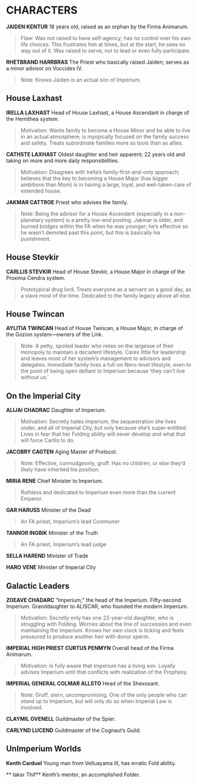 # CHARACTERS

**JAIDEN KENTUR**
18 years old, raised as an orphan by the Firma Animarum.
> Flaw: Was not raised to have self-agency; has no control over his own life choices. This frustrates him at times, but at the start, he sees no way out of it. Was raised to serve, not to lead or even fully participate.

**RHETBRAND HARRBRAS**
The Priest who basically raised Jaiden; serves as a minor advisor on Voccides IV.
> Note: Knows Jaiden is an actual son of Imperium.

## House Laxhast
**IRELLA LAXHAST**
Head of House Laxhast, a House Ascendant in charge of the Hemithea system.
> Motivation: Wants family to become a House Minor and be able to live in an actual atmosphere; is myopically focused on the family success and safety. Treats subordinate families more as tools than as allies.

**CATHSTE LAXHAST**
Oldest daughter and heir apparent; 22 years old and taking on more and more daily responsibilities.
> Motivation: Disagrees with Irella’s family-first-and-only approach; believes that the key to becoming a House Major (has bigger ambitions than Mom) is in having a large, loyal, and well-taken-care of extended house.

**JAKMAR CATTROE**
Priest who advises the family.
> Note: Being the advisor for a House Ascendent (especially in a non-planetary system) is a pretty low-end posting. Jakmar is older, and burned bridges within the FA when he was younger; he’s effective so he wasn’t demoted past this point, but this is basically his punishment.

## House Stevkir
**CARLLIS STEVKIR**
Head of House Stevkir, a House Major in charge of the Proxima Cendra system. 
> Prototypical drug lord. Treats everyone as a servant on a good day, as a slave most of the time. Dedicated to the family legacy above all else.

## House Twincan
**AYLITIA TWINCAN**
Head of House Twincan, a House Major, in charge of the Gozion system—owners of the Link.
> Note: A petty, spoiled leader who relies on the largesse of their monopoly to maintain a decadent lifestyle. Cares little for leadership and leaves most of her system’s management to advisors and delegates. Immediate family lives a full-on Nero-level lifestyle, even to the point of being open defiant to Imperium because ‘they can’t live without us.’

## On the Imperial City
**ALIJAI CHADRAC**
Daughter of Imperium.
> Motivation: Secretly hates Imperium, the sequestration she lives under, and all of Imperial City, but only because she’s super-entitled. Lives in fear that her Folding ability will never develop and what that will force Carllis to do.

**JACOBRY CAGTEN**
Aging Master of Protocol.
> Note: Effective, curmudgeonly, gruff. Has no children, or else they’d likely have inherited his position.

**MIRIA RENE**
Chief Minister to Imperium.
> Ruthless and dedicated to Imperium even more than the current Emperor.

**GAR HARUSS**
Minister of the Dead
> An FA priest, Imperium’s lead Communer

**TANNOR INGBIK**
Minister of the Truth
> An FA priest, Imperium’s lead judge

**SELLA HAREND**
Minister of Trade

**HARO VENE**
Minister of Imperial City

## Galactic Leaders
**ZOEAVE CHADARC**
“Imperium;” the head of the Imperium. Fifty-second Imperium. Granddaughter to ALISCAR, who founded the modern Imperium.
> Motivation: Secretly only has one 22-year-old daughter, who is struggling with Folding. Worries about the line of succession and even maintaining the Imperium. Knows her own clock is ticking and feels pressured to produce another heir with donor sperm.

**IMPERIAL HIGH PRIEST CURTUS PENMYN**
Overall head of the Firma Animarum.
> Motivation: Is fully aware that Imperium has a living son. Loyally advises Imperium until that conflicts with realization of the Prophesy.

**IMPERIAL GENERAL COLMAR ALLSTO**
Head of the Shexosant.
> Note: Gruff, stern, uncompromising. One of the only people who can stand up to Imperium, but will only do so when Imperial Law is involved.

**CLAYMIL OVENELL**
Guildmaster of the Spier.

**CARLYND LUCEND**
Guildmaster of the Cognaut’s Guild.

## UnImperium Worlds

**Kenth Carduel**
Young man from Velluayama III, has erratic Fold ability.

** Iakar Thif**
Kenth’s mentor, an accomplished Folder.


